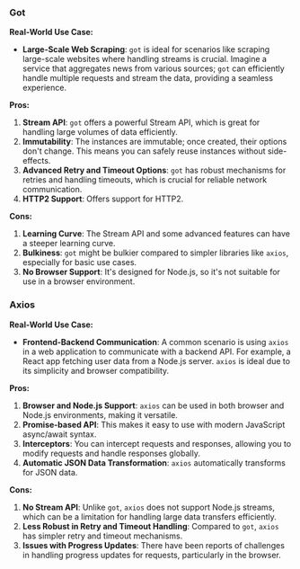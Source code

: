 ### Got

**Real-World Use Case:**
- **Large-Scale Web Scraping**: `got` is ideal for scenarios like scraping large-scale websites where handling streams is crucial. Imagine a service that aggregates news from various sources; `got` can efficiently handle multiple requests and stream the data, providing a seamless experience.

**Pros:**
1. **Stream API**: `got` offers a powerful Stream API, which is great for handling large volumes of data efficiently.
2. **Immutability**: The instances are immutable; once created, their options don't change. This means you can safely reuse instances without side-effects.
3. **Advanced Retry and Timeout Options**: `got` has robust mechanisms for retries and handling timeouts, which is crucial for reliable network communication.
4. **HTTP2 Support**: Offers support for HTTP2.

**Cons:**
1. **Learning Curve**: The Stream API and some advanced features can have a steeper learning curve.
2. **Bulkiness**: `got` might be bulkier compared to simpler libraries like `axios`, especially for basic use cases.
3. **No Browser Support**: It's designed for Node.js, so it's not suitable for use in a browser environment.

### Axios

**Real-World Use Case:**
- **Frontend-Backend Communication**: A common scenario is using `axios` in a web application to communicate with a backend API. For example, a React app fetching user data from a Node.js server. `axios` is ideal due to its simplicity and browser compatibility.

**Pros:**
1. **Browser and Node.js Support**: `axios` can be used in both browser and Node.js environments, making it versatile.
2. **Promise-based API**: This makes it easy to use with modern JavaScript async/await syntax.
3. **Interceptors**: You can intercept requests and responses, allowing you to modify requests and handle responses globally.
4. **Automatic JSON Data Transformation**: `axios` automatically transforms for JSON data.

**Cons:**
1. **No Stream API**: Unlike `got`, `axios` does not support Node.js streams, which can be a limitation for handling large data transfers efficiently.
2. **Less Robust in Retry and Timeout Handling**: Compared to `got`, `axios` has simpler retry and timeout mechanisms.
3. **Issues with Progress Updates**: There have been reports of challenges in handling progress updates for requests, particularly in the browser.
